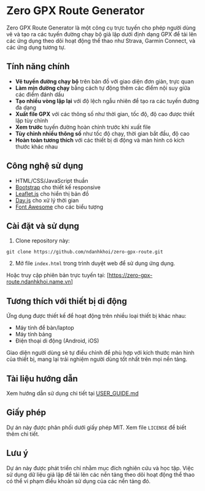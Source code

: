 # Zero GPX Route Generator

Zero GPX Route Generator là một công cụ trực tuyến cho phép người dùng vẽ và tạo ra các tuyến đường chạy bộ giả lập dưới định dạng GPX để tải lên các ứng dụng theo dõi hoạt động thể thao như Strava, Garmin Connect, và các ứng dụng tương tự.

## Tính năng chính

- **Vẽ tuyến đường chạy bộ** trên bản đồ với giao diện đơn giản, trực quan
- **Làm mịn đường chạy** bằng cách tự động thêm các điểm nội suy giữa các điểm đánh dấu
- **Tạo nhiều vòng lặp lại** với độ lệch ngẫu nhiên để tạo ra các tuyến đường đa dạng
- **Xuất file GPX** với các thông số như thời gian, tốc độ, độ cao được thiết lập tùy chỉnh
- **Xem trước** tuyến đường hoàn chỉnh trước khi xuất file
- **Tùy chỉnh nhiều thông số** như tốc độ chạy, thời gian bắt đầu, độ cao
- **Hoàn toàn tương thích** với các thiết bị di động và màn hình có kích thước khác nhau

## Công nghệ sử dụng

- HTML/CSS/JavaScript thuần
- [Bootstrap](https://getbootstrap.com/) cho thiết kế responsive
- [Leaflet.js](https://leafletjs.com/) cho hiển thị bản đồ
- [Day.js](https://day.js.org/) cho xử lý thời gian
- [Font Awesome](https://fontawesome.com/) cho các biểu tượng

## Cài đặt và sử dụng

1. Clone repository này:
```
git clone https://github.com/ndanhkhoi/zero-gpx-route.git
```

2. Mở file `index.html` trong trình duyệt web để sử dụng ứng dụng.

Hoặc truy cập phiên bản trực tuyến tại: [https://zero-gpx-route.ndanhkhoi.name.vn]

## Tương thích với thiết bị di động

Ứng dụng được thiết kế để hoạt động trên nhiều loại thiết bị khác nhau:
- Máy tính để bàn/laptop
- Máy tính bảng
- Điện thoại di động (Android, iOS)

Giao diện người dùng sẽ tự điều chỉnh để phù hợp với kích thước màn hình của thiết bị, mang lại trải nghiệm người dùng tốt nhất trên mọi nền tảng.

## Tài liệu hướng dẫn

Xem hướng dẫn sử dụng chi tiết tại [USER_GUIDE.md](USER_GUIDE.md)

## Giấy phép

Dự án này được phân phối dưới giấy phép MIT. Xem file `LICENSE` để biết thêm chi tiết.

## Lưu ý

Dự án này được phát triển chỉ nhằm mục đích nghiên cứu và học tập. Việc sử dụng dữ liệu giả lập để tải lên các nền tảng theo dõi hoạt động thể thao có thể vi phạm điều khoản sử dụng của các nền tảng đó.